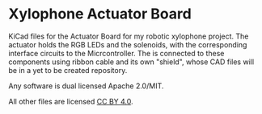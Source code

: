 # Xylophone Actuator Board #

KiCad files for the Actuator Board for my robotic xylophone project.
The actuator holds the RGB LEDs and the solenoids, with the corresponding
interface circuits to the Micrcontroller. The is connected to these
components using ribbon cable and its own "shield", whose CAD files
will be in a yet to be created repository.

Any software is dual licensed Apache 2.0/MIT.

All other files are licensed
[CC BY 4.0](https://creativecommons.org/licenses/by/4.0/).

